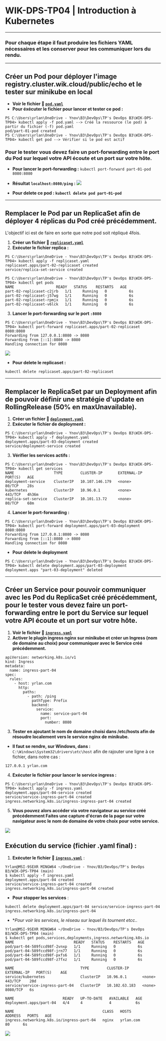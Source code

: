 # WIK-DPS-TP04 | Introduction à Kubernetes
----------------------------------------------
### **Pour chaque étape il faut produire les fichiers YAML nécessaires et les conserver pour les communiquer lors du rendu.**
--------------------------------------------

## **Créer un Pod pour déployer l'image registry.cluster.wik.cloud/public/echo et le tester sur minikube en local**
- **Voir le fichier :file_folder: [`pod.yaml`](pod.yaml)**
- **Pour éxécuter le fichier pour lancer et tester ce pod :**
 ```
 PS C:\Users\yrlan\OneDrive - Ynov\B3\DevOps\TP's DevOps B3\WIK-DPS-TP04> kubectl apply -f pod.yaml --> Créé la ressource (le pod) à partir du fichier (-f) pod.yaml
 pod/part-01-pod created
 PS C:\Users\yrlan\OneDrive - Ynov\B3\DevOps\TP's DevOps B3\WIK-DPS-TP04> kubectl get pod --> Vérifier si le pod est actif
 ```
 
### **Pour le tester vous devez faire un port-forwarding entre le port du Pod sur lequel votre API écoute et un port sur votre hôte.**

- **Pour lancer le port-forwarding :** `kubectl port-forward part-01-pod 8080:8080`
- **Résultat `localhost:8080/ping` :**
![](https://i.imgur.com/VVMkwbr.png)

- **Pour delete ce pod : `kubectl delete pod part-01-pod`**
----------------------------------------------------
## **Remplacer le Pod par un ReplicaSet afin de déployer 4 réplicas du Pod créé précédemment.**

L'objectif ici est de faire en sorte que notre pod soit répliqué 4fois.

1. **Créer un fichier :file_folder: [`replicaset.yaml`](replicaset.yaml)**
2. **Exécuter le fichier replica :**
```
PS C:\Users\yrlan\OneDrive - Ynov\B3\DevOps\TP's DevOps B3\WIK-DPS-TP04> kubectl apply -f replicaset.yaml
replicaset.apps/part-02-replicaset created
service/replica-set-service created
```
```
PS C:\Users\yrlan\OneDrive - Ynov\B3\DevOps\TP's DevOps B3\WIK-DPS-TP04> kubectl get pods
NAME                   READY   STATUS    RESTARTS   AGE
part-02-replicaset-c2jrb   1/1     Running   0          6s
part-02-replicaset-j57wg   1/1     Running   0          6s
part-02-replicaset-rpmjx   1/1     Running   0          6s
part-02-replicaset-v6lck   1/1     Running   0          6s
```
3. **Lancer le port-forwarding sur le port `:8080`**
```
PS C:\Users\yrlan\OneDrive - Ynov\B3\DevOps\TP's DevOps B3\WIK-DPS-TP04> kubectl port-forward replicaset.apps/part-02-replicaset 8080:8080
Forwarding from 127.0.0.1:8080 -> 8080
Forwarding from [::1]:8080 -> 8080
Handling connection for 8080
```


![](https://i.imgur.com/yPl1BPy.png)

- **Pour delete le replicaset :**
```
kubectl delete replicaset.apps/part-02-replicaset
```
----------------------------------------------------
## **Remplacer le ReplicaSet par un Deployment afin de pouvoir définir une stratégie d'update en RollingRelease (50% en maxUnavailable).**
1. **Créer un fichier :file_folder: [`deployment.yaml`](deployment.yaml)**
2. **Exécuter le fichier de deployment :**
```
PS C:\Users\yrlan\OneDrive - Ynov\B3\DevOps\TP's DevOps B3\WIK-DPS-TP04> kubectl apply -f deployment.yaml
deployment.apps/part-03-deployment created
service/deployment-service created
```
3. **Vérifier les services actifs :**
```
PS C:\Users\yrlan\OneDrive - Ynov\B3\DevOps\TP's DevOps B3\WIK-DPS-TP04> kubectl get services
NAME                  TYPE        CLUSTER-IP       EXTERNAL-IP   PORT(S)   AGE
deployment-service    ClusterIP   10.107.146.179   <none>        80/TCP    28s
kubernetes            ClusterIP   10.96.0.1        <none>        443/TCP   4h36m
replica-set-service   ClusterIP   10.101.13.72     <none>        80/TCP    68m
```
4. **Lancer le port-forwarding :**
```
PS C:\Users\yrlan\OneDrive - Ynov\B3\DevOps\TP's DevOps B3\WIK-DPS-TP04> kubectl port-forward deployment.apps/part-03-deployment 8080:8080
Forwarding from 127.0.0.1:8080 -> 8080
Forwarding from [::1]:8080 -> 8080
Handling connection for 8080
```

- **Pour delete le deployment**
```
PS C:\Users\yrlan\OneDrive - Ynov\B3\DevOps\TP's DevOps B3\WIK-DPS-TP04> kubectl delete deployment.apps/part-03-deployment
deployment.apps "part-03-deployment" deleted
```

----------------------------------------------------
## **Créer un Service pour pouvoir communiquer avec les Pod du ReplicaSet créé précédemment, pour le tester vous devez faire un port-forwarding entre le port du Service sur lequel votre API écoute et un port sur votre hôte.**

1. **Voir le fichier :file_folder: [`ingress.yaml`](ingress.yaml)**
2. **Activer le plugin ingress nginx sur minikube et créer un Ingress (nom de domaine au choix) pour communiquer avec le Service créé précédemment.**

```
apiVersion: networking.k8s.io/v1
kind: Ingress
metadata:
  name: ingress-part-04
spec:
  rules:
    - host: yrlan.com
      http:
        paths:
          - path: /ping
            pathType: Prefix
            backend:
              service:
                name: service-part-04
                port:
                  number: 8080
```

3. **Tester en ajoutant le nom de domaine choisi dans /etc/hosts afin de résoudre localement vers le service nginx de minikube.**

- **Il faut se rendre, sur Windows, dans :**
`C:\Windows\System32\drivers\etc\host`
afin de rajouter une ligne à ce fichier, dans notre cas :
```
127.0.0.1 yrlan.com
```

4. **Exécuter le fichier pour lancer le service ingress :**
```
PS C:\Users\yrlan\OneDrive - Ynov\B3\DevOps\TP's DevOps B3\WIK-DPS-TP04> kubectl apply -f ingress.yaml
deployment.apps/part-04-service created
service/service-ingress-part-04 created
ingress.networking.k8s.io/ingress-ingress-part-04 created
```

5. **Vous pouvez alors accéder via votre navigateur au service créé précédemment Faites une capture d'écran de la page sur votre navigateur avec le nom de domaine de votre choix pour votre service.**

![](https://i.imgur.com/RwRvnp6.png)

## Exécution du service (fichier .yaml final) : 

1. **Exécuter le fichier :file_folder: [`ingress.yaml`](./ingress.yaml)** :
```
Yrlan@MSI-9SEXR MINGW64 ~/OneDrive - Ynov/B3/DevOps/TP's DevOps B3/WIK-DPS-TP04 (main)
$ kubectl apply -f ingress.yaml
deployment.apps/part-04 created
service/service-ingress-part-04 created
ingress.networking.k8s.io/ingress-part-04 created
```

- **Pour stopper les services** :
```
kubectl delete deployment.apps/part-04 service/service-ingress-part-04 ingress.networking.k8s.io/ingress-part-04
```

- **Pour voir les services, le réseau sur lequel ils tournent etcc..*
```
Yrlan@MSI-9SEXR MINGW64 ~/OneDrive - Ynov/B3/DevOps/TP's DevOps B3/WIK-DPS-TP04 (main)
$ kubectl get pods,services,deployments,ingress.networking.k8s.io
NAME                           READY   STATUS    RESTARTS   AGE
pod/part-04-589fccd98f-2vnxp   1/1     Running   0          6s
pod/part-04-589fccd98f-jrn77   1/1     Running   0          6s
pod/part-04-589fccd98f-pxfs6   1/1     Running   0          6s
pod/part-04-589fccd98f-z7fxz   1/1     Running   0          6s

NAME                              TYPE        CLUSTER-IP      EXTERNAL-IP   PORT(S)    AGE
service/kubernetes                ClusterIP   10.96.0.1       <none>        443/TCP    20d
service/service-ingress-part-04   ClusterIP   10.102.63.183   <none>        8080/TCP   6s

NAME                      READY   UP-TO-DATE   AVAILABLE   AGE
deployment.apps/part-04   4/4     4            4           6s

NAME                                        CLASS   HOSTS       ADDRESS   PORTS   AGE
ingress.networking.k8s.io/ingress-part-04   nginx   yrlan.com             80      6s
```

![](https://i.imgur.com/wtRu8A9.png)